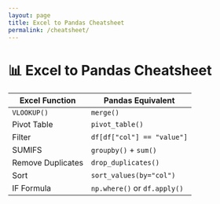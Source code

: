```yaml
---
layout: page
title: Excel to Pandas Cheatsheet
permalink: /cheatsheet/
---
```


# 📊 Excel to Pandas Cheatsheet

| Excel Function        | Pandas Equivalent                     |
|-----------------------|----------------------------------------|
| `VLOOKUP()`           | `merge()`                              |
| Pivot Table           | `pivot_table()`                        |
| Filter                | `df[df["col"] == "value"]`             |
| SUMIFS                | `groupby()` + `sum()`                  |
| Remove Duplicates     | `drop_duplicates()`                    |
| Sort                  | `sort_values(by="col")`                |
| IF Formula            | `np.where()` or `df.apply()`           |
